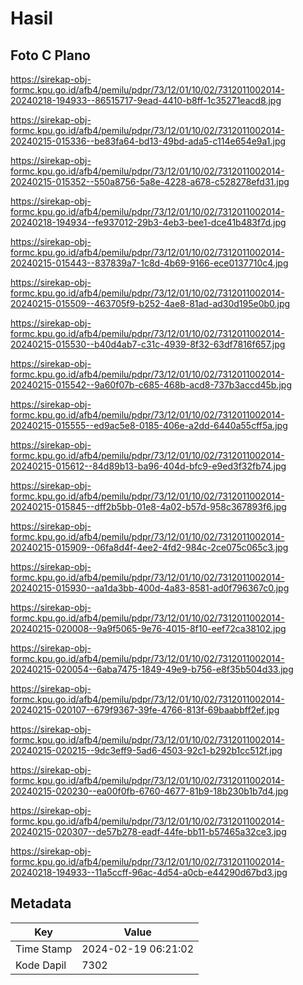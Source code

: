 # Hasil

## Foto C Plano

https://sirekap-obj-formc.kpu.go.id/afb4/pemilu/pdpr/73/12/01/10/02/7312011002014-20240218-194933--86515717-9ead-4410-b8ff-1c35271eacd8.jpg

https://sirekap-obj-formc.kpu.go.id/afb4/pemilu/pdpr/73/12/01/10/02/7312011002014-20240215-015336--be83fa64-bd13-49bd-ada5-c114e654e9a1.jpg

https://sirekap-obj-formc.kpu.go.id/afb4/pemilu/pdpr/73/12/01/10/02/7312011002014-20240215-015352--550a8756-5a8e-4228-a678-c528278efd31.jpg

https://sirekap-obj-formc.kpu.go.id/afb4/pemilu/pdpr/73/12/01/10/02/7312011002014-20240218-194934--fe937012-29b3-4eb3-bee1-dce41b483f7d.jpg

https://sirekap-obj-formc.kpu.go.id/afb4/pemilu/pdpr/73/12/01/10/02/7312011002014-20240215-015443--837839a7-1c8d-4b69-9166-ece0137710c4.jpg

https://sirekap-obj-formc.kpu.go.id/afb4/pemilu/pdpr/73/12/01/10/02/7312011002014-20240215-015509--463705f9-b252-4ae8-81ad-ad30d195e0b0.jpg

https://sirekap-obj-formc.kpu.go.id/afb4/pemilu/pdpr/73/12/01/10/02/7312011002014-20240215-015530--b40d4ab7-c31c-4939-8f32-63df7816f657.jpg

https://sirekap-obj-formc.kpu.go.id/afb4/pemilu/pdpr/73/12/01/10/02/7312011002014-20240215-015542--9a60f07b-c685-468b-acd8-737b3accd45b.jpg

https://sirekap-obj-formc.kpu.go.id/afb4/pemilu/pdpr/73/12/01/10/02/7312011002014-20240215-015555--ed9ac5e8-0185-406e-a2dd-6440a55cff5a.jpg

https://sirekap-obj-formc.kpu.go.id/afb4/pemilu/pdpr/73/12/01/10/02/7312011002014-20240215-015612--84d89b13-ba96-404d-bfc9-e9ed3f32fb74.jpg

https://sirekap-obj-formc.kpu.go.id/afb4/pemilu/pdpr/73/12/01/10/02/7312011002014-20240215-015845--dff2b5bb-01e8-4a02-b57d-958c367893f6.jpg

https://sirekap-obj-formc.kpu.go.id/afb4/pemilu/pdpr/73/12/01/10/02/7312011002014-20240215-015909--06fa8d4f-4ee2-4fd2-984c-2ce075c065c3.jpg

https://sirekap-obj-formc.kpu.go.id/afb4/pemilu/pdpr/73/12/01/10/02/7312011002014-20240215-015930--aa1da3bb-400d-4a83-8581-ad0f796367c0.jpg

https://sirekap-obj-formc.kpu.go.id/afb4/pemilu/pdpr/73/12/01/10/02/7312011002014-20240215-020008--9a9f5065-9e76-4015-8f10-eef72ca38102.jpg

https://sirekap-obj-formc.kpu.go.id/afb4/pemilu/pdpr/73/12/01/10/02/7312011002014-20240215-020054--6aba7475-1849-49e9-b756-e8f35b504d33.jpg

https://sirekap-obj-formc.kpu.go.id/afb4/pemilu/pdpr/73/12/01/10/02/7312011002014-20240215-020107--679f9367-39fe-4766-813f-69baabbff2ef.jpg

https://sirekap-obj-formc.kpu.go.id/afb4/pemilu/pdpr/73/12/01/10/02/7312011002014-20240215-020215--9dc3eff9-5ad6-4503-92c1-b292b1cc512f.jpg

https://sirekap-obj-formc.kpu.go.id/afb4/pemilu/pdpr/73/12/01/10/02/7312011002014-20240215-020230--ea00f0fb-6760-4677-81b9-18b230b1b7d4.jpg

https://sirekap-obj-formc.kpu.go.id/afb4/pemilu/pdpr/73/12/01/10/02/7312011002014-20240215-020307--de57b278-eadf-44fe-bb11-b57465a32ce3.jpg

https://sirekap-obj-formc.kpu.go.id/afb4/pemilu/pdpr/73/12/01/10/02/7312011002014-20240218-194933--11a5ccff-96ac-4d54-a0cb-e44290d67bd3.jpg


## Metadata

| Key        | Value               |
| ---------- | ------------------- |
| Time Stamp | 2024-02-19 06:21:02 |
| Kode Dapil | 7302                |



